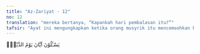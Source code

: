 ```yaml
---
title: "Az-Zariyat - 12"
no: 12
translation: "mereka bertanya, “Kapankah hari pembalasan itu?”"
tafsir: "Ayat ini mengungkapkan ketika orang musyrik itu mencemoohkan bertanya kepada Nabi saw, \"Kapankah datangnya hari pembalasan itu?\""
---
```


يَسْـَٔلُوْنَ اَيَّانَ يَوْمُ الدِّيْنِۗ

